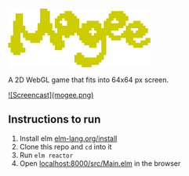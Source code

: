 ![Mogee](logo.png)

A 2D WebGL game that fits into 64x64 px screen.


<a href="http://unsoundscapes.com/elm-mogee.html">
![Screencast](mogee.png)
</a>


## Instructions to run

1. Install elm [elm-lang.org/install](http://elm-lang.org/install)
2. Clone this repo and `cd` into it
3. Run `elm reactor`
4. Open [localhost:8000/src/Main.elm](http://localhost:8000/src/Main.elm) in the browser
